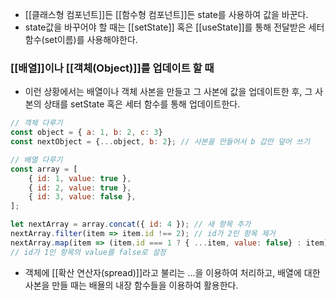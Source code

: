 - [[클래스형 컴포넌트]]든 [[함수형 컴포넌트]]든 state를 사용하여 값을 바꾼다.
- state값을 바꾸어야 할 때는 [[setState]] 혹은 [[useState]]를 통해 전달받은 세터 함수(set이름)를 사용해야한다.

### [[배열]]이나 [[객체(Object)]]를 업데이트 할 때
- 이런 상황에서는 배열이나 객체 사본을 만들고 그 사본에 값을 업데이트한 후, 그 사본의 상태를 setState 혹은 세터 함수를 통해 업데이트한다.

```js
// 객체 다루기
const object = { a: 1, b: 2, c: 3}
const nextObject = {...object, b: 2}; // 사본을 만들어서 b 갑만 덮어 쓰기

// 배열 다루기
const array = [
	{ id: 1, value: true },
	{ id: 2, value: true },
	{ id: 3, value: false },
];

let nextArray = array.concat({ id: 4 }); // 새 항목 추가
nextArray.filter(item => item.id !== 2); // id가 2인 항목 제거
nextArray.map(item => (item.id === 1 ? { ...item, value: false} : item); 
// id가 1인 항목의 value를 false로 설정

```

- 객체에  [[확산 연산자(spread)]]라고 불리는 ...을 이용하여 처리하고, 배열에 대한 사본을 만들 때는 배욜의 내장 함수들을 이용하여 활용한다.